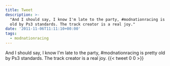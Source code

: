 ```yaml
---
title: Tweet
description: >-
  "And I should say, I know I'm late to the party, #modnationracing is pretty
  old by Ps3 standards. The track creator is a real joy."
date: '2011-11-06T11:11:10+00:00'
tags:
  - modnationracing
---
```

And I should say, I know I'm late to the party, #modnationracing is pretty old by Ps3 standards. The track creator is a real joy.
      {{< tweet 0 0 >}}
    
